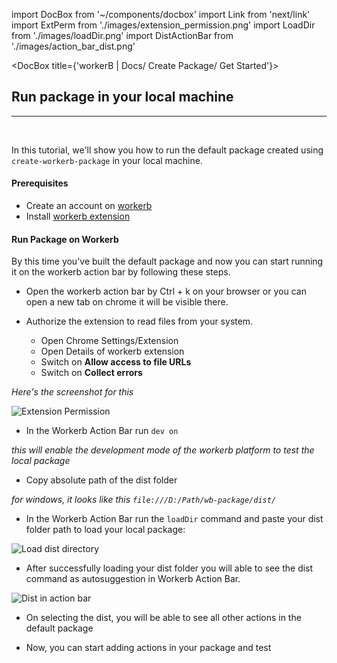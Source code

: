 import DocBox from '~/components/docbox'
import Link from 'next/link'
import ExtPerm from './images/extension_permission.png'
import LoadDir from './images/loadDir.png'
import DistActionBar from './images/action_bar_dist.png'

<DocBox title={'workerB | Docs/ Create Package/ Get Started'}>

## **Run package in your local machine**
<hr/>
<br/>

In this tutorial, we'll show you how to run the default package created using `create-workerb-package` in your local machine.

#### Prerequisites

- Create an account on [workerb](https://dashboard.workerb.app/signup)
- Install [workerb extension](https://chrome.google.com/webstore/detail/workerb/jdbakbjkiklbibfccegfejjdlcgpnnpe)

#### Run Package on Workerb

By this time you've built the default package and now you can start running it on the workerb action bar by following these steps.

- Open the workerb action bar by Ctrl + k on your browser or you can open a new tab on chrome it will be visible there.

- Authorize the extension to read files from your system.

    - Open Chrome Settings/Extension
    - Open Details of workerb extension
    - Switch on **Allow access to file URLs**
    - Switch on **Collect errors**

_Here's the screenshot for this_

<img 
src={ExtPerm}
alt="Extension Permission"
height={80}
width={650}
/>

- In the Workerb Action Bar run `dev on`

_this will enable the development mode of the workerb platform to test the local package_

- Copy absolute path of the dist folder

_for windows, it looks like this `file:///D:/Path/wb-package/dist/`_

- In the Workerb Action Bar run the `loadDir` command and paste your dist folder path to load your local package:

<img 
src={LoadDir}
alt="Load dist directory"
height={40}
width={400}
/>

- After successfully loading your dist folder you will able to see the dist command as autosuggestion in Workerb Action Bar.

<img
src={DistActionBar}
alt="Dist in action bar"
height={80}
width={350}
/>

- On selecting the dist, you will be able to see all other actions in the default package

- Now, you can start adding actions in your package and test

</DocBox>